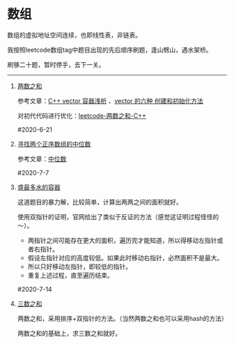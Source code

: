 # 数组
数组的虚拟地址空间连续，也即线性表，非链表。

我按照leetcode数组tag中题目出现的先后顺序刷题，逢山劈山，遇水架桥。

刷够二十题，暂时停手，去下一关。

---

1. [两数之和](https://leetcode-cn.com/problems/two-sum/)

   参考文章：[C++ vector 容器浅析](https://www.runoob.com/w3cnote/cpp-vector-container-analysis.html) 、[vector 的六种 创建和初始化方法](https://blog.csdn.net/veghlreywg/article/details/80400382)

   对初代代码进行优化：[leetcode-两数之和-C++](https://blog.csdn.net/cat1992/article/details/80372617#commentBox)
   
   #2020-6-21

2. [寻找两个正序数组的中位数](https://leetcode-cn.com/problems/median-of-two-sorted-arrays/)

   参考文章：[中位数](https://zh.wikipedia.org/wiki/%E4%B8%AD%E4%BD%8D%E6%95%B8)

   #2020-7-7

3. [盛最多水的容器](https://leetcode-cn.com/problems/container-with-most-water/)

   这道题目的暴力解，比较简单，计算出两两之间的面积就好。

   使用双指针的证明，官网给出了类似于反证的方法（感觉这证明过程怪怪的～）。

   * 两指针之间可能存在更大的面积，遍历完才能知道，所以得移动左指针或者右指针。
   * 假设左指针对应的高度较低。如果此时移动右指针，必然面积不是最大。
   * 所以只好移动左指针，即较低的指针。
   * 重复上述过程，直至遍历结束。

   #2020-7-14

4. [三数之和](https://leetcode-cn.com/problems/3sum/)

   两数之和，采用排序+双指针的方法。（当然两数之和也可以采用hash的方法）

   两数之和的基础上，求三数之和就好。